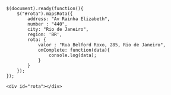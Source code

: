 <script src="http://code.jquery.com/jquery-2.0.0.min.js"></script>
<script type="text/javascript" src="http://maps.google.com/maps/api/js?sensor=false&amp;language=pt"></script>
<script src="mapsRoute.js"></script>

	$(document).ready(function(){
		$("#rota").mapsRota({
			address: "Av Rainha Elizabeth",
			number : "440",
			city: "Rio de Janeiro",
			region: 'BR',
			rota: {
				valor : "Rua Belford Roxo, 285, Rio de Janeiro",
				onComplete: function(data){
					console.log(data);
				}
			}
		});
	});

	
<body>

	<div id="rota"></div>

</body>
